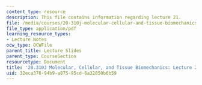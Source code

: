 ```yaml
---
content_type: resource
description: This file contains information regarding lecture 21.
file: /media/courses/20-310j-molecular-cellular-and-tissue-biomechanics-spring-2015/32eca37694b9a87595cd6a32850b6b59_MIT20_310JS15_Lecture21.pdf
file_type: application/pdf
learning_resource_types:
- Lecture Notes
ocw_type: OCWFile
parent_title: Lecture Slides
parent_type: CourseSection
resourcetype: Document
title: '20.310J Molecular, Cellular, and Tissue Biomechanics: Lecture 21'
uid: 32eca376-94b9-a875-95cd-6a32850b6b59
---
```

